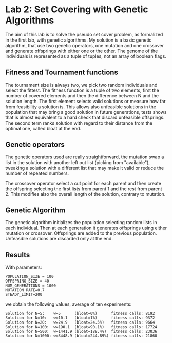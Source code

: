 # Lab 2: Set Covering with Genetic Algorithms
The aim of this lab is to solve the pseudo set cover problem, as formalized in the first lab, with genetic algorithms.
My solution is a basic genetic algorithm, that use two genetic operators, one mutation and one crossover and generate
offsprings with either one or the other. The genome of the individuals is represented as a tuple of tuples, not
an array of boolean flags.

## Fitness and Tournament functions
The tournament size is always two, we pick two random individuals and select the fittest. The fitness function
is a tuple of two elements, first the number of covered elements and then the difference between N and the 
solution length. The first element selects valid solutions or measure how far from feasibility a solution is.
This allows also unfeasible solutions in the population that may bring a good solution in future generations,
tests shows that is almost equivalent to a hard check that discard unfeasible offsprings.
The second term ranks solution with regard to their distance from the optimal one, called bloat at the end.

## Genetic operators
The genetic operators used are really straightforward, the mutation swap a list in the solution with another
left out list (picking from "available"), tweaking a solution with a different list that may make it valid 
or reduce the number of repeated numbers.

The crossover operator select a cut point for each parent and then create the offspring selecting the first
lists from parent 1 and the rest from parent 2. This modifies also the overall length of the solution, contrary
to mutation.

## Genetic Algorithm
The genetic algorithm initializes the population selecting random lists in each individual. Then at each 
generation it generates offsprings using either mutation or crossover. Offsprings are added to the 
previous population. Unfeasible solutions are discarded only at the end.

## Results
With parameters:

    POPULATION_SIZE = 100
    OFFSPRING_SIZE = 40
    NUM_GENERATIONS = 1000
    MUTATION_RATE=0.7
    STEADY_LIMIT=200
we obtain the following values, average of ten experiments:

    Solution for N=5:    w=5      (bloat=0%)      fitness calls: 8192
    Solution for N=10:   w=10.1   (bloat=1%)      fitness calls: 9372
    Solution for N=20:   w=24.9   (bloat=24.5%)   fitness calls: 9664
    Solution for N=100:  w=190.1  (bloat=90.1%)   fitness calls: 17724
    Solution for N=500:  w=1441.9 (bloat=188.4%)  fitness calls: 23036
    Solution for N=1000: w=3448.9 (bloat=244.89%) fitness calls: 21860